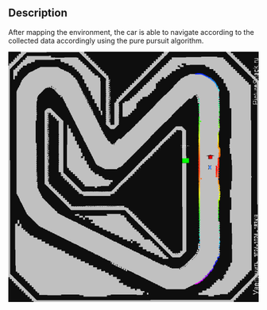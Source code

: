 ## Description
After mapping the environment, the car is able to navigate according to the collected data accordingly using the pure pursuit algorithm.

![Alt Text](../media/lab6.gif)
